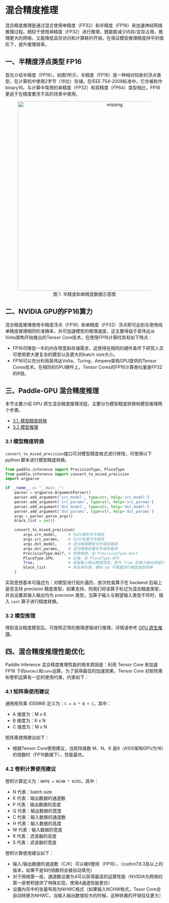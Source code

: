 # 混合精度推理

混合精度推理是通过混合使用单精度（FP32）和半精度（FP16）来加速神经网络推理过程。相较于使用单精度（FP32）进行推理，既能能减少内存/显存占用，推理更大的网络，又能降低显存访问和计算耗时开销，在保证模型推理精度持平的情形下，提升推理效率。

## 一、半精度浮点类型 FP16

首先介绍半精度（FP16）。如图1所示，半精度（FP16）是一种相对较新的浮点类型，在计算机中使用2字节（16位）存储。在IEEE 754-2008标准中，它亦被称作binary16。与计算中常用的单精度（FP32）和双精度（FP64）类型相比，FP16更适于在精度要求不高的场景中使用。

<figure align="center">
    <img src="https://paddleweb-static.bj.bcebos.com/images/fp16.png" width="600" alt='missing'/>
    <figcaption><center>图 1. 半精度和单精度数据示意图</center></figcaption>
</figure>

## 二、NVIDIA GPU的FP16算力

混合精度推理使用半精度浮点（FP16）和单精度（FP32）浮点即可达到与使用纯单精度推理相同的准确率，并可加速模型的推理速度，这主要得益于英伟达从Volta架构开始推出的Tensor Core技术。在使用FP16计算时具有如下特点：
- FP16可降低一半的内存带宽和存储需求，这使得在相同的硬件条件下研究人员可使用更大更复杂的模型以及更大的batch size大小。
- FP16可以充分利用英伟达Volta、Turing、Ampere架构GPU提供的Tensor Cores技术。在相同的GPU硬件上，Tensor Cores的FP16计算吞吐量是FP32的8倍。

## 三、Paddle-GPU 混合精度推理

本节主要介绍 GPU 原生混合精度推理流程，主要分为模型精度转换和模型推理两个步骤。

- [3.1. 模型精度转换](#1)
- [3.2 模型推理](#2)

<a name="1"></a>

### 3.1 模型精度转换

`convert_to_mixed_precision`接口可对模型精度格式进行修改，可使用以下 python 脚本进行模型精度转换。

```python
from paddle.inference import PrecisionType, PlaceType
from paddle.inference import convert_to_mixed_precision
import argparse

if __name__ == "__main__":
    parser = argparse.ArgumentParser()
    parser.add_argument('src_model', type=str, help='src_model')
    parser.add_argument('src_params', type=str, help='src_params')
    parser.add_argument('dst_model', type=str, help='dst_model')
    parser.add_argument('dst_params', type=str, help='dst_params')
    args = parser.parse_args()
    black_list = set()

    convert_to_mixed_precision(
        args.src_model,     # fp32模型文件路径
        args.src_params,    # fp32权重文件路径
        args.dst_model,     # 混合精度模型文件保存路径
        args.dst_params,    # 混合精度权重文件保存路径
        PrecisionType.Half, # 转换精度，如 PrecisionType.Half
        PlaceType.GPU,      # 后端，如 PlaceType.GPU
        True,               # 保留输入输出精度信息，若为 True 则输入输出保留为 fp32 类型，否则转为 precision 类型
        black_list          # 黑名单列表，哪些 op 不需要进行精度类型转换
    )
```

实现思想基本可描述为：对模型进行拓扑遍历，依次检查算子在 backend 后端上是否支持 precision 精度类型，如果支持，则我们将该算子标记为混合精度类型，并且设置其输入输出均为 precision 类型，当算子输入与期望输入类型不符时，插入 `cast` 算子进行精度转换。


<a name="2"></a>

### 3.2 模型推理

得到混合精度模型后，可按照正常的推理逻辑进行推理，详情请参考 [GPU 原生推理](https://www.paddlepaddle.org.cn/inference/master/guides/nv_gpu_infer/gpu_native_infer.html)。

## 四、混合精度推理性能优化
Paddle Inference 混合精度推理性能的根本原因是：利用 Tensor Core 来加速 FP16 下的``matmul``和``conv``运算，为了获得最佳的加速效果，Tensor Core 对矩阵乘和卷积运算有一定的使用约束，约束如下：

### 4.1 矩阵乘使用建议

通用矩阵乘 (GEMM) 定义为：``C = A * B + C``，其中：
- A 维度为：M x K
- B 维度为：K x N
- C 维度为：M x N

矩阵乘使用建议如下：
- 根据Tensor Core使用建议，当矩阵维数 M、N、K 是8（A100架构GPU为16）的倍数时（FP16数据下），性能最优。

### 4.2 卷积计算使用建议

卷积计算定义为：``NKPQ = NCHW * KCRS``，其中：
- N 代表：batch size
- K 代表：输出数据的通道数
- P 代表：输出数据的高度
- Q 代表：输出数据的宽度
- C 代表：输入数据的通道数
- H 代表：输入数据的高度
- W 代表：输入数据的宽度
- R 代表：滤波器的高度
- S 代表：滤波器的宽度

卷积计算使用建议如下：
- 输入/输出数据的通道数（C/K）可以被8整除（FP16），（cudnn7.6.3及以上的版本，如果不是8的倍数将会被自动填充）
- 对于网络第一层，通道数设置为4可以获得最佳的运算性能（NVIDIA为网络的第一层卷积提供了特殊实现，使用4通道性能更优）
- 设置内存中的张量布局为NHWC格式（如果输入NCHW格式，Tesor Core会自动转换为NHWC，当输入输出数值较大的时候，这种转置的开销往往更大）
